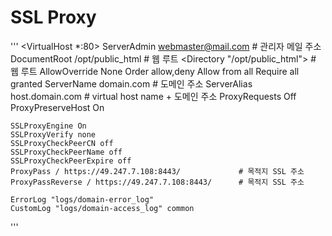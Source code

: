 # SSL Proxy

'''
<VirtualHost *:80>
    ServerAdmin webmaster@mail.com            # 관리자 메일 주소
    DocumentRoot /opt/public_html             # 웹 루트
    <Directory "/opt/public_html">            # 웹 루트 
      AllowOverride None
      Order allow,deny
      Allow from all
      Require all granted
    </Directory>
    ServerName domain.com                      # 도메인 주소
    ServerAlias host.domain.com                # virtual host name + 도메인 주소
    ProxyRequests Off
    ProxyPreserveHost On

    SSLProxyEngine On
    SSLProxyVerify none
    SSLProxyCheckPeerCN off
    SSLProxyCheckPeerName off
    SSLProxyCheckPeerExpire off
    ProxyPass / https://49.247.7.108:8443/             # 목적지 SSL 주소
    ProxyPassReverse / https://49.247.7.108:8443/      # 목적지 SSL 주소

    ErrorLog "logs/domain-error_log"
    CustomLog "logs/domain-access_log" common
</VirtualHost>


'''